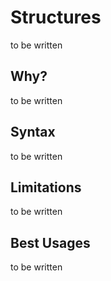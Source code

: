 # Structures

to be written

## Why?

to be written

## Syntax

to be written

## Limitations

to be written

## Best Usages

to be written

